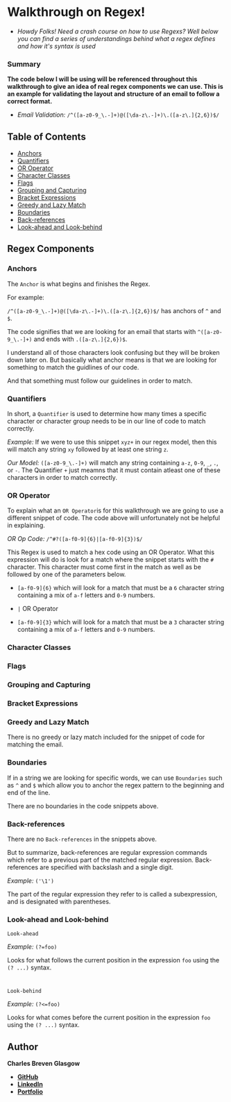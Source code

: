 # Walkthrough on Regex!

* *Howdy Folks! Need a crash course on how to use Regexs? Well below you can find a series of understandings behind what a regex defines and how it's syntax is used*

### Summary

**The code below I will be using will be referenced throughout this walkthrough to give an idea of real regex components we can use. This is an example for validating the layout and structure of an email to follow a correct format.**

* *Email Validation:* `/^([a-z0-9_\.-]+)@([\da-z\.-]+)\.([a-z\.]{2,6})$/`

## Table of Contents

- [Anchors](#anchors)
- [Quantifiers](#quantifiers)
- [OR Operator](#or-operator)
- [Character Classes](#character-classes)
- [Flags](#flags)
- [Grouping and Capturing](#grouping-and-capturing)
- [Bracket Expressions](#bracket-expressions)
- [Greedy and Lazy Match](#greedy-and-lazy-match)
- [Boundaries](#boundaries)
- [Back-references](#back-references)
- [Look-ahead and Look-behind](#look-ahead-and-look-behind)

## Regex Components

### Anchors

The `Anchor` is what begins and finishes the Regex.

For example: 

`/^([a-z0-9_\.-]+)@([\da-z\.-]+)\.([a-z\.]{2,6})$/` has anchors of `^` and `$`.

The code signifies that we are looking for an email that starts with `^([a-z0-9_\.-]+)` and ends with `.([a-z\.]{2,6})$`.

I understand all of those characters look confusing but they will be broken down later on. But basically what anchor means is that we are looking for something to match the guidlines of our code.

And that something must follow our guidelines in order to match.

### Quantifiers

In short, a `Quantifier` is used to determine how many times a specific character or character group needs to be in our line of code to match correctly.

*Example:* If we were to use this snippet `xyz+` in our regex model, then this will match any string `xy` followed by at least one string `z`.

*Our Model:* `([a-z0-9_\.-]+)` will match any string containing `a-z`, `0-9`, `_`, `.`, or `-`. The Quantifier `+` just meamns that it must contain atleast one of these characters in order to match correctly.

### OR Operator

To explain what an `OR Operator`is for this walkthrough we are going to use a different snippet of code. The code above will unfortunately not be helpful in explaining.

*OR Op Code:* `/^#?([a-f0-9]{6}|[a-f0-9]{3})$/`

This Regex is used to match a hex code using an OR Operator. 
What this expression will do is look for a match where the snippet starts with the `#` character. This character must come first in the match as well as be followed by one of the parameters below.

* `[a-f0-9]{6}` which will look for a match that must be a `6` character string containing a mix of `a-f` letters and `0-9` numbers.

* `|` OR Operator

* `[a-f0-9]{3}` which will look for a match that must be a `3` character string containing a mix of `a-f` letters and `0-9` numbers.

### Character Classes


### Flags

### Grouping and Capturing

### Bracket Expressions

### Greedy and Lazy Match

There is no greedy or lazy match included for the snippet of code for matching the email.

### Boundaries

If in a string we are looking for specific words, we can use `Boundaries` such as `^` and `$` which allow you to anchor the regex pattern to the beginning and end of the line.

There are no boundaries in the code snippets above.

### Back-references

There are no `Back-references` in the snippets above.

But to summarize, back-references are regular expression commands which refer to a previous part of the matched regular expression. Back-references are specified with backslash and a single digit.

*Example:* `('\1')`

The part of the regular expression they refer to is called a subexpression, and is designated with parentheses.

### Look-ahead and Look-behind

`Look-ahead`

*Example:* `(?=foo)`

Looks for what follows the current position in the expression `foo` using the `(? ...)` syntax. 

#

`Look-behind`

*Example:* `(?<=foo)`

Looks for what comes before the current position in the expression `foo` using the `(? ...)` syntax. 

## Author

**Charles Breven Glasgow**

- **[GitHub](https://github.com/Brevenn)**
- **[LinkedIn](https://www.linkedin.com/in/charles-glasgow-7b07a41a3/)**
- **[Portfolio](https://brevenn.github.io/Portfolio-Full-Stack/)**

#
